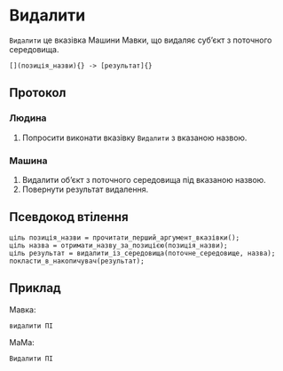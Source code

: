 # Видалити

`Видалити` <keyword>це</keyword> вказівка <subject>Машини Мавки</subject>, що видаляє субʼєкт з поточного середовища.

```
[](позиція_назви){} -> [результат]{}
```

## Протокол

### Людина

1. Попросити виконати вказівку `Видалити` з вказаною назвою.

### Машина

1. Видалити обʼєкт з поточного середовища під вказаною назвою.
2. Повернути результат видалення.

## Псевдокод втілення

```ціль
ціль позиція_назви = прочитати_перший_аргумент_вказівки();
ціль назва = отримати_назву_за_позицією(позиція_назви);
ціль результат = видалити_із_середовища(поточне_середовище, назва);
покласти_в_накопичувач(результат);
```

## Приклад

<subject>Мавка</subject>:

```мавка
видалити ПІ
```

<subject>МаМа</subject>:

```мама
Видалити ПІ
```